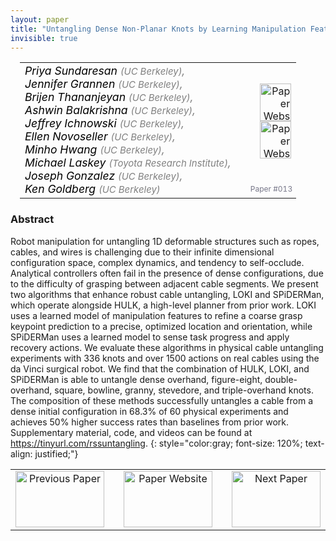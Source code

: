 ```yaml
---
layout: paper
title: "Untangling Dense Non-Planar Knots by Learning Manipulation Features and Recovery Policies"
invisible: true
---
```

<table width = "95%" style="padding-left: 15px; margin-left: auto; margin-right: 10px;">
<tr><td style = "vertical-align: top; padding-right: 25px;" rowspan="2">
<span style="color:black; font-size: 110%;"><i>
Priya Sundaresan <span style="color:gray; font-size: 85%">(UC Berkeley)</span><span style="color:gray; font-size: 100%">,</span><br>  Jennifer Grannen <span style="color:gray; font-size: 85%">(UC Berkeley)</span><span style="color:gray; font-size: 100%">,</span><br>  Brijen Thananjeyan <span style="color:gray; font-size: 85%">(UC Berkeley)</span><span style="color:gray; font-size: 100%">,</span><br>  Ashwin Balakrishna <span style="color:gray; font-size: 85%">(UC Berkeley)</span><span style="color:gray; font-size: 100%">,</span><br>  Jeffrey Ichnowski <span style="color:gray; font-size: 85%">(UC Berkeley)</span><span style="color:gray; font-size: 100%">,</span><br>  Ellen Novoseller <span style="color:gray; font-size: 85%">(UC Berkeley)</span><span style="color:gray; font-size: 100%">,</span><br>  Minho Hwang <span style="color:gray; font-size: 85%">(UC Berkeley)</span><span style="color:gray; font-size: 100%">,</span><br>  Michael Laskey <span style="color:gray; font-size: 85%">(Toyota Research Institute)</span><span style="color:gray; font-size: 100%">,</span><br>  Joseph Gonzalez <span style="color:gray; font-size: 85%">(UC Berkeley)</span><span style="color:gray; font-size: 100%">,</span><br>  Ken Goldberg <span style="color:gray; font-size: 85%">(UC Berkeley)</span>
</i></span>
</td>
<td style="text-align: right;"><a href="http://www.roboticsproceedings.org/rss17/p013.pdf"><img src="{{ site.baseurl }}/images/paper_link.png" alt="Paper Website" width = "50"  height = "60"/></a><br> <a href="https://sites.google.com/berkeley.edu/non-planar-untangling"><img src="{{ site.baseurl }}/images/website_link.png" alt="Paper Website" width = "50"  height = "60"/></a><br>    </td>
</tr>
<tr>
<td style="color:#777789; text-align:right; font-size: 75%; margin-right:10px;">Paper&nbsp;#013</td>
</tr>
</table>


### Abstract
Robot manipulation for untangling 1D deformable structures such as ropes, cables, and wires is challenging due to their infinite dimensional configuration space, complex dynamics, and tendency to self-occlude. Analytical controllers often fail in the presence of dense configurations, due to the difficulty of grasping between adjacent cable segments. We present two algorithms that enhance robust cable untangling, LOKI and SPiDERMan, which operate alongside HULK, a high-level planner from prior work. LOKI uses a learned model of manipulation features to refine a coarse grasp keypoint prediction to a precise, optimized location and orientation, while SPiDERMan uses a learned model to sense task progress and apply recovery actions. We evaluate these algorithms in physical cable untangling experiments with 336 knots and over 1500 actions on real cables using the da Vinci surgical robot. We find that the combination of HULK, LOKI, and SPiDERMan is able to untangle dense overhand, figure-eight, double-overhand, square, bowline, granny, stevedore, and triple-overhand knots. The composition of these methods successfully untangles a cable from a dense initial configuration in 68.3% of 60 physical experiments and achieves 50% higher success rates than baselines from prior work. Supplementary material, code, and videos can be found at <a href="https://tinyurl.com/rssuntangling">https://tinyurl.com/rssuntangling</a>.
{: style="color:gray; font-size: 120%; text-align: justified;"}



<table width="100%">
 <tr>
    <td style="width: 30%; text-align: center;"><a href="{{ site.baseurl }}/program/papers/012/">
<img src="{{ site.baseurl }}/images/previous_icon.png"
       alt="Previous Paper" width = "142"  height = "90"/> 
</a> </td>
<td style="text-align: center;"><a href="{{ site.baseurl }}/program/papers">
<img src="{{ site.baseurl }}/images/overview_icon.png"
       alt="Paper Website" width = "142"  height = "90"/> 
</a> </td>
    <td style="width: 30%; text-align: center;"><a href="{{ site.baseurl }}/program/papers/014/">
    <img src="{{ site.baseurl }}/images/next_icon.png"
        alt="Next Paper" width = "142"  height = "90"/>
    </a></td>
</tr>
</table>
